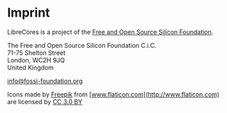 # Imprint

LibreCores is a project of the [Free and Open Source Silicon Foundation](https://www.fossi-foundation.org).

The Free and Open Source Silicon Foundation C.i.C.<br/>
71-75 Shelton Street<br/>
London, WC2H 9JQ<br/>
United Kingdom

[info@fossi-foundation.org](mailto:info@fossi-foundation.org)

Icons made by [Freepik](http://www.freepik.com) from [www.flaticon.com](http://www.flaticon.com) are licensed by [CC 3.0 BY](http://creativecommons.org/licenses/by/3.0/) 